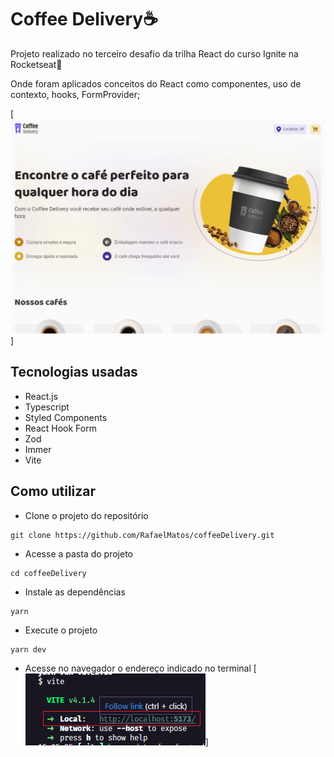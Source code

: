 # Coffee Delivery☕
Projeto realizado no terceiro desafio da trilha React do curso Ignite na Rocketseat🚀

Onde foram aplicados conceitos do React como componentes, uso de contexto, hooks, FormProvider;

[<img src='./tela.gif' alt='git da tela da aplicação Coffee Delivery'>]

## Tecnologias usadas
  - React.js
  - Typescript
  - Styled Components
  - React Hook Form
  - Zod
  - Immer
  - Vite

## Como utilizar
- Clone o projeto do repositório
```
git clone https://github.com/RafaelMatos/coffeeDelivery.git
```
- Acesse a pasta do projeto
```
cd coffeeDelivery
```
- Instale as dependências 
```
yarn
```
- Execute o projeto
```
yarn dev
```
- Acesse no navegador o endereço indicado no terminal
[<img src='./endereco.png' alt='Imagem do terminal indicando endereço a ser acessado no navegador'>]
